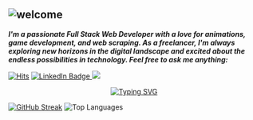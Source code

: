 
![welcome](assets/gif/welcome-crop2.gif)
---

 ***I'm a passionate Full Stack Web Developer with a love for animations, game development, and web scraping. As a freelancer, I'm always exploring new horizons in the digital landscape and excited about the endless possibilities in technology. Feel free to ask me anything:*** 


<!-- Views -->
[![Hits](https://hits.sh/github.com/patrickaod.svg?style=for-the-badge&label=Views&color=11ccb2&logo=github)](https://hits.sh/github.com/patrickaod/) <!-- linkedin -->
<a href="https://www.linkedin.com/in/patrickaod/" target="_blank">
    <img class="badge" src="https://img.shields.io/badge/LinkedIn-Connect-blue?style=for-the-badge&logo=linkedin" alt="LinkedIn Badge">
</a> <!-- coffee --> 
<a href="https://buymeacoffee.com/patrickaod" target="_blank">
    <img class="badge" src="https://img.shields.io/badge/Powered%20by-Coffee-brown?style=for-the-badge&logo=buy-me-a-coffee"> 
</a> 


<!-- Thank you message -->
<p align="center">
<a href="https://git.io/typing-svg"><img src="https://readme-typing-svg.demolab.com?font=Honk&size=30&pause=1000&color=4AA93E&width=435&lines=Thank+you+for+visiting;Your+attention+is+appreciated" alt="Typing SVG" /></a>


[![GitHub Streak](https://streak-stats.demolab.com?user=patrickaod&theme=merko&hide_border=true&date_format=j%20M%5B%20Y%5D)](https://git.io/streak-stats) ![Top Languages](https://github-readme-stats.vercel.app/api/top-langs/?username=patrickaod&layout=compact&theme=merko)

</p>



<!--
**patrickaod/patrickaod** is a ✨ _special_ ✨ repository because its `README.md` (this file) appears on your GitHub profile.

Here are some ideas to get you started:

- 🔭 I’m currently working on ...
- 🌱 I’m currently learning ...
- 👯 I’m looking to collaborate on ...
- 🤔 I’m looking for help with ...
- 💬 Ask me about ...
- 📫 How to reach me: ...
- 😄 Pronouns: ...
- ⚡ Fun fact: ...
-->
